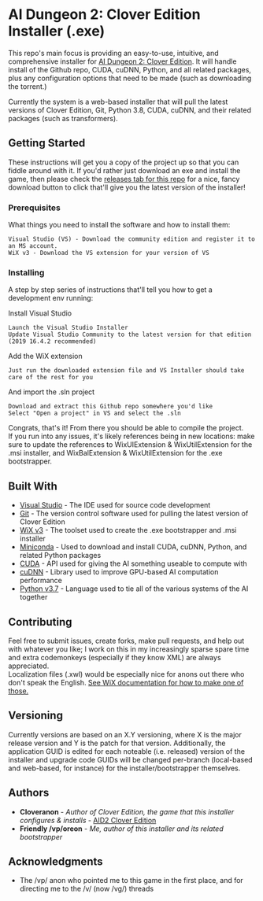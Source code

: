 # AI Dungeon 2: Clover Edition Installer (.exe)

This repo's main focus is providing an easy-to-use, intuitive, and comprehensive installer for [AI Dungeon 2: Clover Edition](https://github.com/cloveranon/Clover-Edition). It will handle install of the Github repo, CUDA, cuDNN, Python, and all related packages, plus any configuration options that need to be made (such as downloading the torrent.)

Currently the system is a web-based installer that will pull the latest versions of Clover Edition, Git, Python 3.8, CUDA, cuDNN, and their related packages (such as transformers).

## Getting Started

These instructions will get you a copy of the project up so that you can fiddle around with it. If you'd rather just download an exe and install the game, then please check the [releases tab for this repo](https://github.com/AIDungeonWiXAnon/AID2-Installer-Project/releases/latest) for a nice, fancy download button to click that'll give you the latest version of the installer!

### Prerequisites

What things you need to install the software and how to install them:

```
Visual Studio (VS) - Download the community edition and register it to an MS account.
WiX v3 - Download the VS extension for your version of VS
```

### Installing

A step by step series of instructions that'll tell you how to get a development env running:

Install Visual Studio

```
Launch the Visual Studio Installer
Update Visual Studio Community to the latest version for that edition (2019 16.4.2 recommended)
```

Add the WiX extension

```
Just run the downloaded extension file and VS Installer should take care of the rest for you
```

And import the .sln project

```
Download and extract this Github repo somewhere you'd like
Select "Open a project" in VS and select the .sln
```

Congrats, that's it! From there you should be able to compile the project.  
If you run into any issues, it's likely references being in new locations: make sure to update the references to WixUIExtension & WixUtilExtension for the .msi installer, and WixBalExtension & WixUtilExtension for the .exe bootstrapper.

## Built With

* [Visual Studio](https://visualstudio.microsoft.com/) - The IDE used for source code development
* [Git](https://git-scm.com/) - The version control software used for pulling the latest version of Clover Edition
* [WiX v3](https://wixtoolset.org/) - The toolset used to create the .exe bootstrapper and .msi installer
* [Miniconda](https://docs.conda.io/en/latest/miniconda.html) - Used to download and install CUDA, cuDNN, Python, and related Python packages
* [CUDA](https://developer.nvidia.com/cuda-zone) - API used for giving the AI something useable to compute with
* [cuDNN](https://developer.nvidia.com/cudnn) - Library used to improve GPU-based AI computation performance
* [Python v3.7](https://www.python.org/) - Language used to tie all of the various systems of the AI together

## Contributing

Feel free to submit issues, create forks, make pull requests, and help out with whatever you like; I work on this in my increasingly sparse spare time and extra codemonkeys (especially if they know XML) are always appreciated.  
Localization files (.xwl) would be especially nice for anons out there who don't speak the English. [See WiX documentation for how to make one of those.](https://wixtoolset.org/documentation/manual/v3/howtos/ui_and_localization/build_a_localized_version.html)

## Versioning

Currently versions are based on an X.Y versioning, where X is the major release version and Y is the patch for that version.
Additionally, the application GUID is edited for each noteable (i.e. released) version of the installer and upgrade code GUIDs will be changed per-branch (local-based and web-based, for instance) for the installer/bootstrapper themselves.

## Authors

* **Cloveranon** - *Author of Clover Edition, the game that this installer configures & installs* - [AID2 Clover Edition](https://github.com/cloveranon/Clover-Edition)
* **Friendly /vp/oreon** - *Me, author of this installer and its related bootstrapper*

## Acknowledgments

* The /vp/ anon who pointed me to this game in the first place, and for directing me to the /v/ (now /vg/) threads

